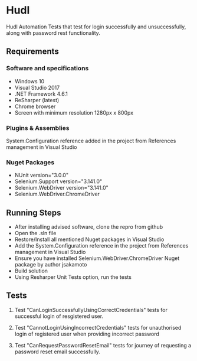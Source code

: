 # Hudl
Hudl Automation Tests that test for login successfully and unsuccessfully, along with password rest functionality.

## Requirements

### Software and specifications
* Windows 10 
* Visual Studio 2017
* .NET Framework 4.6.1
* ReSharper (latest)
* Chrome browser 
* Screen with minimum resolution 1280px x 800px

### Plugins & Assemblies

System.Configuration reference added in the project from References management in Visual Studio

### Nuget Packages
* NUnit version="3.0.0"
* Selenium.Support version="3.141.0"
* Selenium.WebDriver version="3.141.0" 
* Selenium.WebDriver.ChromeDriver

## Running Steps
* After installing advised software, clone the repro from github
* Open the .sln file
* Restore/Install all mentioned Nuget packages in Visual Studio
* Add the System.Configuration reference in the project from References management in Visual Studio
* Ensure you have installed Selenium.WebDriver.ChromeDriver Nuget package by author jsakamoto
* Build solution
* Using Resharper Unit Tests option, run the tests

## Tests
1) Test "CanLoginSuccessfullyUsingCorrectCredentials" tests for successful login of resgistered user.

2) Test "CannotLoginUsingIncorrectCredentials" tests for unauthorised login of registered user when providing incorrect password

3) Test "CanRequestPasswordResetEmail" tests for journey of requesting a password reset email successfully.
